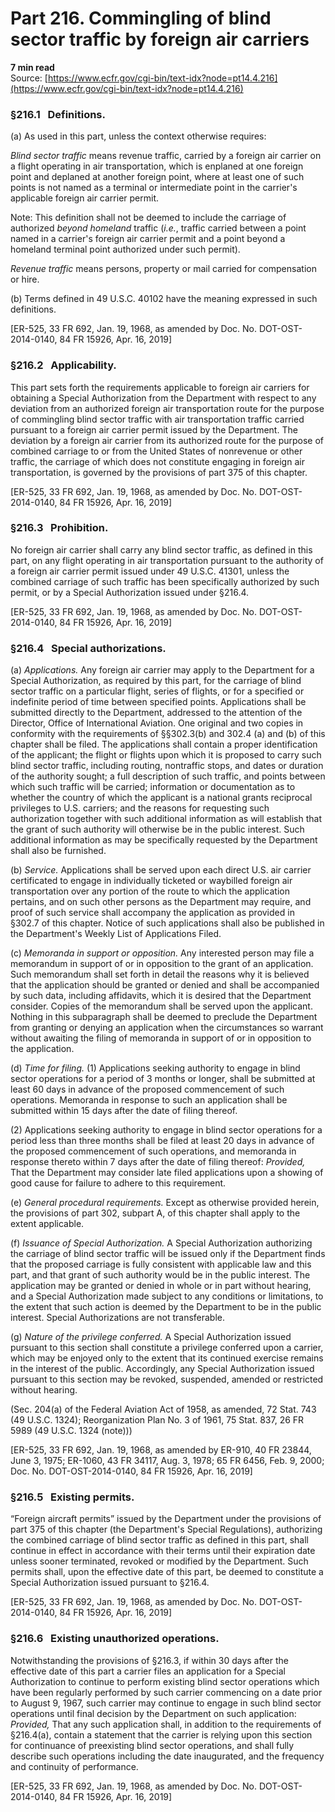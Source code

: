 # Part 216. Commingling of blind sector traffic by foreign air carriers
**7 min read**  
Source: [https://www.ecfr.gov/cgi-bin/text-idx?node=pt14.4.216](https://www.ecfr.gov/cgi-bin/text-idx?node=pt14.4.216)

<div>

### §216.1   Definitions.

\(a\) As used in this part, unless the context otherwise requires:

*Blind sector traffic* means revenue traffic, carried by a foreign air carrier on a flight operating in air transportation, which is enplaned at one foreign point and deplaned at another foreign point, where at least one of such points is not named as a terminal or intermediate point in the carrier's applicable foreign air carrier permit.

<div>

Note: This definition shall not be deemed to include the carriage of authorized *beyond homeland* traffic (*i.e.*, traffic carried between a point named in a carrier's foreign air carrier permit and a point beyond a homeland terminal point authorized under such permit).

</div>

*Revenue traffic* means persons, property or mail carried for compensation or hire.

\(b\) Terms defined in 49 U.S.C. 40102 have the meaning expressed in such definitions.

\[ER-525, 33 FR 692, Jan. 19, 1968, as amended by Doc. No. DOT-OST-2014-0140, 84 FR 15926, Apr. 16, 2019\]

### §216.2   Applicability.

This part sets forth the requirements applicable to foreign air carriers for obtaining a Special Authorization from the Department with respect to any deviation from an authorized foreign air transportation route for the purpose of commingling blind sector traffic with air transportation traffic carried pursuant to a foreign air carrier permit issued by the Department. The deviation by a foreign air carrier from its authorized route for the purpose of combined carriage to or from the United States of nonrevenue or other traffic, the carriage of which does not constitute engaging in foreign air transportation, is governed by the provisions of part 375 of this chapter.

\[ER-525, 33 FR 692, Jan. 19, 1968, as amended by Doc. No. DOT-OST-2014-0140, 84 FR 15926, Apr. 16, 2019\]

### §216.3   Prohibition.

No foreign air carrier shall carry any blind sector traffic, as defined in this part, on any flight operating in air transportation pursuant to the authority of a foreign air carrier permit issued under 49 U.S.C. 41301, unless the combined carriage of such traffic has been specifically authorized by such permit, or by a Special Authorization issued under §216.4.

\[ER-525, 33 FR 692, Jan. 19, 1968, as amended by Doc. No. DOT-OST-2014-0140, 84 FR 15926, Apr. 16, 2019\]

### §216.4   Special authorizations.

\(a\) *Applications.* Any foreign air carrier may apply to the Department for a Special Authorization, as required by this part, for the carriage of blind sector traffic on a particular flight, series of flights, or for a specified or indefinite period of time between specified points. Applications shall be submitted directly to the Department, addressed to the attention of the Director, Office of International Aviation. One original and two copies in conformity with the requirements of §§302.3(b) and 302.4 (a) and (b) of this chapter shall be filed. The applications shall contain a proper identification of the applicant; the flight or flights upon which it is proposed to carry such blind sector traffic, including routing, nontraffic stops, and dates or duration of the authority sought; a full description of such traffic, and points between which such traffic will be carried; information or documentation as to whether the country of which the applicant is a national grants reciprocal privileges to U.S. carriers; and the reasons for requesting such authorization together with such additional information as will establish that the grant of such authority will otherwise be in the public interest. Such additional information as may be specifically requested by the Department shall also be furnished.

\(b\) *Service.* Applications shall be served upon each direct U.S. air carrier certificated to engage in individually ticketed or waybilled foreign air transportation over any portion of the route to which the application pertains, and on such other persons as the Department may require, and proof of such service shall accompany the application as provided in §302.7 of this chapter. Notice of such applications shall also be published in the Department's Weekly List of Applications Filed.

\(c\) *Memoranda in support or opposition.* Any interested person may file a memorandum in support of or in opposition to the grant of an application. Such memorandum shall set forth in detail the reasons why it is believed that the application should be granted or denied and shall be accompanied by such data, including affidavits, which it is desired that the Department consider. Copies of the memorandum shall be served upon the applicant. Nothing in this subparagraph shall be deemed to preclude the Department from granting or denying an application when the circumstances so warrant without awaiting the filing of memoranda in support of or in opposition to the application.

\(d\) *Time for filing.* (1) Applications seeking authority to engage in blind sector operations for a period of 3 months or longer, shall be submitted at least 60 days in advance of the proposed commencement of such operations. Memoranda in response to such an application shall be submitted within 15 days after the date of filing thereof.

\(2\) Applications seeking authority to engage in blind sector operations for a period less than three months shall be filed at least 20 days in advance of the proposed commencement of such operations, and memoranda in response thereto within 7 days after the date of filing thereof: *Provided,* That the Department may consider late filed applications upon a showing of good cause for failure to adhere to this requirement.

\(e\) *General procedural requirements.* Except as otherwise provided herein, the provisions of part 302, subpart A, of this chapter shall apply to the extent applicable.

\(f\) *Issuance of Special Authorization.* A Special Authorization authorizing the carriage of blind sector traffic will be issued only if the Department finds that the proposed carriage is fully consistent with applicable law and this part, and that grant of such authority would be in the public interest. The application may be granted or denied in whole or in part without hearing, and a Special Authorization made subject to any conditions or limitations, to the extent that such action is deemed by the Department to be in the public interest. Special Authorizations are not transferable.

\(g\) *Nature of the privilege conferred.* A Special Authorization issued pursuant to this section shall constitute a privilege conferred upon a carrier, which may be enjoyed only to the extent that its continued exercise remains in the interest of the public. Accordingly, any Special Authorization issued pursuant to this section may be revoked, suspended, amended or restricted without hearing.

(Sec. 204(a) of the Federal Aviation Act of 1958, as amended, 72 Stat. 743 (49 U.S.C. 1324); Reorganization Plan No. 3 of 1961, 75 Stat. 837, 26 FR 5989 (49 U.S.C. 1324 (note)))

\[ER-525, 33 FR 692, Jan. 19, 1968, as amended by ER-910, 40 FR 23844, June 3, 1975; ER-1060, 43 FR 34117, Aug. 3, 1978; 65 FR 6456, Feb. 9, 2000; Doc. No. DOT-OST-2014-0140, 84 FR 15926, Apr. 16, 2019\]

### §216.5   Existing permits.

“Foreign aircraft permits” issued by the Department under the provisions of part 375 of this chapter (the Department's Special Regulations), authorizing the combined carriage of blind sector traffic as defined in this part, shall continue in effect in accordance with their terms until their expiration date unless sooner terminated, revoked or modified by the Department. Such permits shall, upon the effective date of this part, be deemed to constitute a Special Authorization issued pursuant to §216.4.

\[ER-525, 33 FR 692, Jan. 19, 1968, as amended by Doc. No. DOT-OST-2014-0140, 84 FR 15926, Apr. 16, 2019\]

### §216.6   Existing unauthorized operations.

Notwithstanding the provisions of §216.3, if within 30 days after the effective date of this part a carrier files an application for a Special Authorization to continue to perform existing blind sector operations which have been regularly performed by such carrier commencing on a date prior to August 9, 1967, such carrier may continue to engage in such blind sector operations until final decision by the Department on such application: *Provided,* That any such application shall, in addition to the requirements of §216.4(a), contain a statement that the carrier is relying upon this section for continuance of preexisting blind sector operations, and shall fully describe such operations including the date inaugurated, and the frequency and continuity of performance.

\[ER-525, 33 FR 692, Jan. 19, 1968, as amended by Doc. No. DOT-OST-2014-0140, 84 FR 15926, Apr. 16, 2019\]

</div>